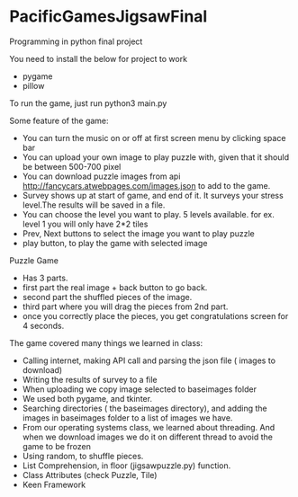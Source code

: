 # PacificGamesJigsawFinal
Programming in python final project

You need to install the below for project to work
- pygame
- pillow

To run the game, just run 
python3 main.py

Some feature of the game:
- You can turn the music on or off at first screen menu by clicking space bar 
- You can upload your own image to play puzzle with, given that it should be between 500-700 pixel
- You can download puzzle images from api http://fancycars.atwebpages.com/images.json to add to the game.
- Survey shows up at start of game, and end of it. It surveys your stress level.The results will be saved in a file.
- You can choose the level you want to play. 5 levels available. for ex. level 1 you will only have 2*2 tiles
- Prev, Next buttons to select the image you want to play puzzle
- play button, to play the game with selected image


Puzzle Game
- Has 3 parts. 
- first part the real image + back button to go back. 
- second part the shuffled pieces of the image. 
- third part where you will drag the pieces from 2nd part.
- once you correctly place the pieces, you get congratulations screen for 4 seconds.


The game covered many things we learned in class:
- Calling internet, making API call and parsing the json file ( images to download)
- Writing the results of survey to a file
- When uploading we copy image selected to baseimages folder
- We used both pygame, and tkinter.
- Searching directories ( the baseimages directory), and adding the images in baseimages folder to a list of images we have.
- From our operating systems class, we learned about threading. And when we download images we do it on different thread to avoid the game to be frozen
- Using random, to shuffle pieces.
- List Comprehension, in floor (jigsawpuzzle.py) function.
- Class Attributes (check Puzzle, Tile)
- Keen Framework